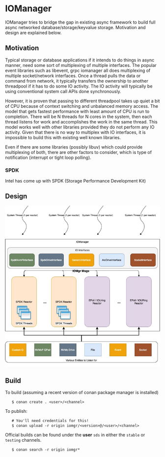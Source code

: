 # IOManager

IOManager tries to bridge the gap in existing async framework to build full async networked database/storage/keyvalue storage. Motivation and design are explained below.

## Motivation
Typical storage or database applications if it intends to do things in async manner, need some sort of multiplexing of multiple interfaces. The popular event libraries such as libevent, grpc iomanager all does multiplexing of multiple socket/network interfaces. Once a thread pulls the data or command from network, it typically transfers the ownership to another threadpool if it has to do some IO activity. The IO activity will typically be using conventional system call APIs done synchronously.

However, it is proven that passing to different threadpool takes up quiet a bit of CPU because of context switching and unbalanced memory access. The model that gets fastest performance with least amount of CPU is run to completion. There will be N threads for N cores in the system, then each thread listens for work and accomplishes the work in the same thread. This model works well with other libraries provided they do not perform any IO activity. Given that there is no way to multiplex with IO interfaces, it is impossible to build this with existing well known libraries.

Even if there are some libraries (possibly libuv) which could provide multiplexing of both, there are other factors to consider, which is type of notification (interrupt or tight loop polling).

### SPDK
Intel has come up with SPDK (Storage Performance Development Kit) 


## Design
![IOManager Design](IOManager.jpg)

## Build
To build (assuming a recent version of conan package manager is installed)
```
   $ conan create . <user>/<channel>
```
To publish:
```
   # You'll need credentials for this!
   $ conan upload -r origin iomgr/<version>@/<user>/<channel>
```
Official builds can be found under the **user** ``sds`` in either the ``stable`` or ``testing`` channels.
```
   $ conan search -r origin iomgr*
```
